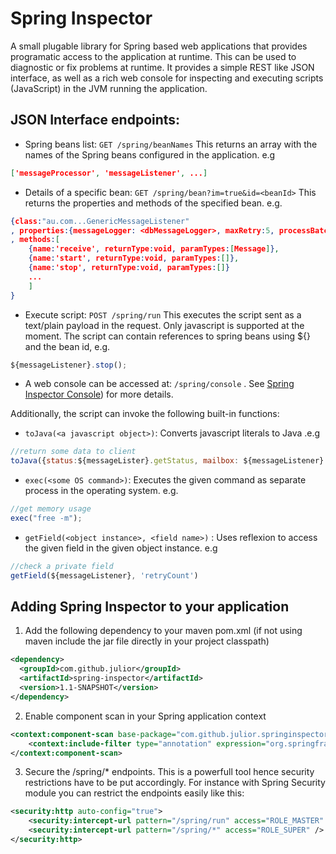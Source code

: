 Spring Inspector
================

A small plugable library for Spring based web applications that provides programatic access to the application at runtime. This can be used to diagnostic or fix problems at runtime. It provides a simple REST like JSON interface, as well as a rich web console for inspecting and executing scripts (JavaScript) in the JVM running the application.


JSON Interface endpoints:
--------------------------

* Spring beans list: `GET /spring/beanNames`
This returns an array with the names of the Spring beans configured in the application. e.g
```json
['messageProcessor', 'messageListener', ...]
```

* Details of a specific bean: `GET /spring/bean?im=true&id=<beanId>`
This returns the properties and methods of the specified bean. e.g.
```json
{class:"au.com...GenericMessageListener"
, properties:{messageLogger: <dbMessageLogger>, maxRetry:5, processBatchSize:2}
, methods:[
	{name:'receive', returnType:void, paramTypes:[Message]},
	{name:'start', returnType:void, paramTypes:[]},
	{name:'stop', returnType:void, paramTypes:[]}
	...
	]
}
```

* Execute script: `POST /spring/run`
This executes the script sent as a text/plain payload in the request. Only javascript is supported at the moment. The script can contain references to spring beans using ${} and the bean id, e.g.
```javascript
${messageListener}.stop();
```

* A web console can be accessed at: `/spring/console` . See [Spring Inspector Console](https://github.com/julior/spring-inspector/wiki/Spring-inspector-Console)) for more details.

Additionally, the script can invoke the following built-in functions:	 

 * `toJava(<a javascript object>)`: Converts javascript literals to Java .e.g
```javascript
//return some data to client
toJava({status:${messageLister}.getStatus, mailbox: ${messageListener}.getMailboxSize()});
```

 * `exec(<some OS command>)`: Executes the given command as separate process in the operating system. e.g.
```javascript
//get memory usage
exec("free -m");
```		

 * `getField(<object instance>, <field name>)` : Uses reflexion to access the given field in the given object instance. e.g
```javascript
//check a private field
getField(${messageListener}, 'retryCount')
```


Adding Spring Inspector to your application
--------------------------
1. Add the following dependency to your maven pom.xml (if not using maven include the jar file directly in your project classpath)
```xml
<dependency>
  <groupId>com.github.julior</groupId>
  <artifactId>spring-inspector</artifactId>
  <version>1.1-SNAPSHOT</version>
</dependency>	
```

2. Enable component scan in your Spring application context
```xml
<context:component-scan base-package="com.github.julior.springinspector" use-default-filters="false" >
	<context:include-filter type="annotation" expression="org.springframework.stereotype.Controller"/>
</context:component-scan>
```

3. Secure the /spring/* endpoints. This is a powerfull tool hence security restrictions have to be put accordingly. For instance with Spring Security module you can restrict the endpoints easily like this:
```xml
<security:http auto-config="true">
    <security:intercept-url pattern="/spring/run" access="ROLE_MASTER" />
    <security:intercept-url pattern="/spring/*" access="ROLE_SUPER" />
</security:http>
```




